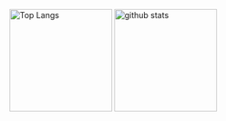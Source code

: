 <p align="left"> 
  <img alt="Top Langs" height="180px" src="https://github-readme-stats.vercel.app/api/top-langs/?username=Miki-8y&layout=compact&count_private=true&show_icons=true&theme=onedark" />
  <img alt="github stats" height="180px" src="https://github-readme-stats.vercel.app/api?username=Miki-8y&count_private=true&show_icons=true&show_icons=true&theme=onedark" />
</p>

<!--
**Miki-8y/Miki-8y** is a ✨ _special_ ✨ repository because its `README.md` (this file) appears on your GitHub profile.

Here are some ideas to get you started:

- 🔭 I’m currently working on ...
- 🌱 I’m currently learning ...
- 👯 I’m looking to collaborate on ...
- 🤔 I’m looking for help with ...
- 💬 Ask me about ...
- 📫 How to reach me: ...
- 😄 Pronouns: ...
- ⚡ Fun fact: ...
-->
